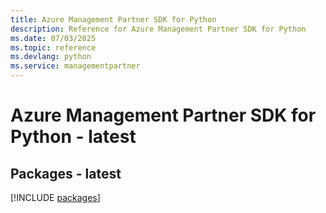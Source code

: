 ```yaml
---
title: Azure Management Partner SDK for Python
description: Reference for Azure Management Partner SDK for Python
ms.date: 07/03/2025
ms.topic: reference
ms.devlang: python
ms.service: managementpartner
---
```

# Azure Management Partner SDK for Python - latest
## Packages - latest
[!INCLUDE [packages](management-partner-index.md)]